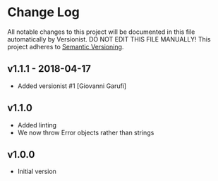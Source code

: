 # Change Log

All notable changes to this project will be documented in this file
automatically by Versionist. DO NOT EDIT THIS FILE MANUALLY!
This project adheres to [Semantic Versioning](http://semver.org/).

## v1.1.1 - 2018-04-17

* Added versionist #1 [Giovanni Garufi]

## v1.1.0

* Added linting
* We now throw Error objects rather than strings

## v1.0.0

* Initial version
